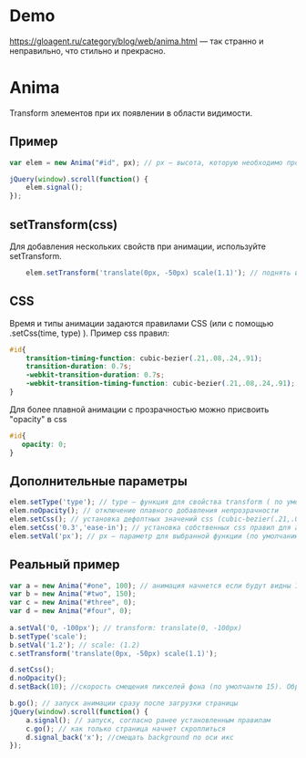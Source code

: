 # Demo
https://gloagent.ru/category/blog/web/anima.html — так странно и неправильно, что стильно и прекрасно.
# Anima
Transform элементов при их появлении в области видимости.
## Пример
```javascript
var elem = new Anima("#id", px); // px — высота, которую необходимо проскролить для начала анимации
```
```javascript
jQuery(window).scroll(function() {
    elem.signal();
});
```
## setTransform(css)
Для добавления нескольких свойств при анимации, используйте setTransform.
```javascript
    elem.setTransform('translate(0px, -50px) scale(1.1)'); // поднять и увеличить элемент
```
## CSS
Время и типы анимации задаются правилами CSS (или с помощью .setCss(time, type) ). Пример css правил:
```css
#id{
    transition-timing-function: cubic-bezier(.21,.08,.24,.91);
    transition-duration: 0.7s;
    -webkit-transition-duration: 0.7s;
    -webkit-transition-timing-function: cubic-bezier(.21,.08,.24,.91);
}
```
Для более плавной анимации с прозрачностью можно присвоить "opacity" в css
```css
#id{
   opacity: 0;
}
```
## Дополнительные параметры
```javascript
elem.setType('type'); // type — функция для свойства transform ( по умолчанию "translate" )
elem.noOpacity(); // отключение плавного добавления непрозрачности
elem.setCss(); // установка дефолтных значений css (cubic-bezier(.21,.08,.24,.91) продолжительностью 0.7 сек)
elem.setCss('0.3','ease-in'); // установка собственных css правил для анимации
elem.setVal('px'); // px — параметр для выбранной функции (по умолчанию "0, -50px")
```
## Реальный пример
```javascript
var a = new Anima("#one", 100); // анимация начнется если будут видны 100px от #one
var b = new Anima("#two", 150);
var c = new Anima("#three", 0);
var d = new Anima("#four", 0); 
	
a.setVal('0, -100px'); // transform: translate(0, -100px)
b.setType('scale');
b.setVal('1.2'); // scale: (1.2)
c.setTransform('translate(0px, -50px) scale(1.1)');

d.setCss();
d.noOpacity();
d.setBack(10); //скорость смещения пикселей фона (по умолчантю 15). Обратите внимание на швы фона.

b.go(); // запуск анимации сразу после загрузки страницы	
jQuery(window).scroll(function() {
    a.signal(); // запуск, согласно ранее установленным правилам
    c.go(); // как только страница начнет скроллиться
    d.signal_back('x'); //смещать background по оси икс
});
```
